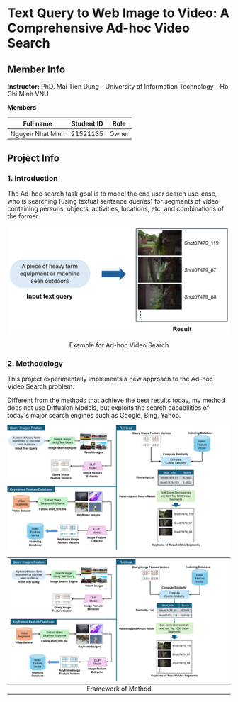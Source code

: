 # Text Query to Web Image to Video: A Comprehensive Ad-hoc Video Search
## Member Info 
**Instructor:** PhD. Mai Tien Dung - University of Information Technology - Ho Chi Minh VNU

**Members**

|     Full name     | Student ID |  Role  |
| :---------------: | :--------: |  :---: |
| Nguyen Nhat Minh  | 21521135   |  Owner |
## Project Info
### 1. Introduction
The Ad-hoc search task goal is to model the end user search use-case, who is searching (using textual sentence queries) for segments of video containing persons, objects, activities, locations, etc. and combinations of the former.  

<p align="center">
  <img src="images/MinhHoaAVS.png" width="500" alt="Example for Ad-hoc Video Search">
</p>
<div style="text-align: center;">
  Example for Ad-hoc Video Search
</div>

### 2. Methodology
This project experimentally implements a new approach to the Ad-hoc Video Search problem. 

Different from the methods that achieve the best results today, my method does not use Diffusion Models, but exploits the search capabilities of today's major search engines such as Google, Bing, Yahoo.

<p align="center">
  <img src="images/Framework.png" width="900" alt="Framework of Method">
</p>

|  ![Framework](images/Framework.png)  |
|:------------------------------------:|
|         Framework of Method          |